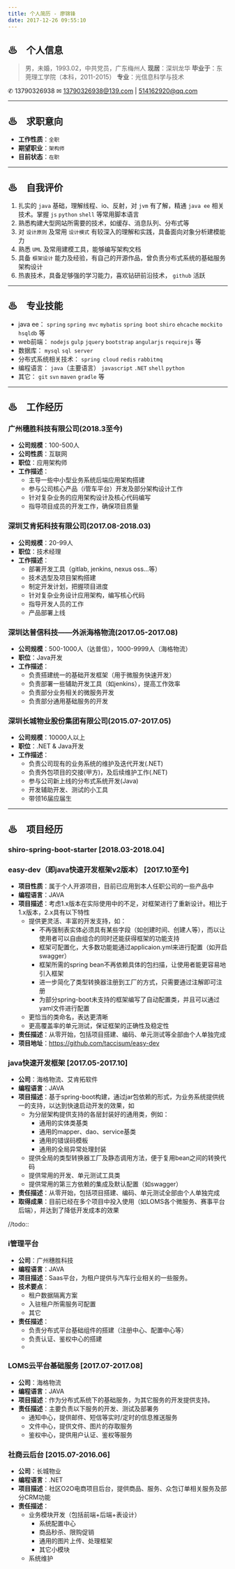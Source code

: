 ```yaml
---
title: 个人简历 - 廖锦锋
date: 2017-12-26 09:55:10
---
```


## ♨　个人信息

> 男，未婚，1993.02，中共党员，广东梅州人
> **现居**：深圳龙华
> **毕业于**：东莞理工学院（本科，2011-2015）
> **专业**：光信息科学与技术

 ✆ 13790326938
 ✉ 13790326938@139.com | 514162920@qq.com

---

## ♨　求职意向

- **工作性质**：`全职`
- **期望职业**：`架构师`
- **目前状态**：`在职`

---

## ♨　自我评价

1. 扎实的 `java` 基础，理解线程、io、反射，对 `jvm` 有了解，精通 `java ee` 相关技术。掌握 `js` `python` `shell` 等常用脚本语言
2. 熟悉构建大型网站所需要的技术，如缓存、消息队列、分布式等
3. 对 `设计原则` 及常用 `设计模式` 有较深入的理解和实践，具备面向对象分析建模能力
4. 熟悉 `UML` 及常用建模工具，能够编写架构文档
5. 具备 `框架设计` 能力及经验，有自己的开源作品，曾负责分布式系统的基础服务架构设计
6. 热衷技术，具备足够强的学习能力，喜欢钻研前沿技术， `github` 活跃

---

## ♨　专业技能

- java ee： `spring` `spring mvc` `mybatis` `spring boot` `shiro` `ehcache` `mockito` `hsqldb` 等
- web前端： `nodejs` `gulp` `jquery` `bootstrap` `angularjs` `requirejs` 等
- 数据库： `mysql` `sql server`
- 分布式系统相关技术： `spring cloud` `redis` `rabbitmq`
- 编程语言： `java`（主要语言） `javascript` `.NET` `shell` `python`
- 其它： `git` `svn` `maven` `gradle` 等

---

## ♨　工作经历

### 广州穗胜科技有限公司(2018.3至今)
- **公司规模**：100-500人
- **公司性质**：互联网
- **职位**：应用架构师
- **工作描述**：
    + 主导一些中小型业务系统后端应用架构搭建
    + 参与公司核心产品（i管车平台）开发及部分架构设计工作
    + 针对复杂业务的应用架构设计及核心代码编写
    + 指导项目成员的开发工作，确保项目质量

### 深圳艾肯拓科技有限公司(2017.08-2018.03)
- **公司规模**：20-99人
- **职位**：技术经理
- **工作描述**：
    + 部署开发工具（gitlab, jenkins, nexus oss…等）
    + 技术选型及项目架构搭建
    + 制定开发计划，把握项目进度
    + 针对复杂业务设计应用架构，编写核心代码
    + 指导开发人员的工作
    + 产品部署上线

### 深圳达普信科技——外派海格物流(2017.05-2017.08)
- **公司规模**：500-1000人（达普信），1000-9999人（海格物流）
- **职位**：Java开发
- **工作描述**：
    + 负责搭建统一的基础开发框架（用于微服务快速开发）
    + 负责部署一些辅助开发工具（如jenkins），提高工作效率
    + 负责部分业务相关的微服务开发
    + 负责部分通用基础服务的开发

### 深圳长城物业股份集团有限公司(2015.07-2017.05)
- **公司规模**：10000人以上
- **职位**：.NET & Java开发
- **工作描述**：
    + 负责公司现有的业务系统的维护及迭代开发(.NET)
    + 负责外包项目的交接(甲方)，及后续维护工作(.NET)
    + 参与公司新上线的分布式系统开发(Java)
    + 开发辅助开发、测试的小工具
    + 带领16届应届生

---

## ♨　项目经历
### shiro-spring-boot-starter [2018.03-2018.04]


### easy-dev（即java快速开发框架v2版本） [2017.10至今]
- **项目性质**：属于个人开源项目，目前已应用到本人任职公司的一些产品中
- **编程语言**：JAVA
- **项目描述**：考虑1.x版本在实际使用中的不足，对框架进行了重新设计。相比于1.x版本，2.x具有以下特性
    - 提供更灵活、丰富的开发支持，如：
        - 不再强制表实体必须具有某些字段（如创建时间、创建人等），而以让使用者可以自由组合的同时还能获得框架的功能支持
        - 框架可配置化，大多数功能能通过applicaion.yml来进行配置（如开启swagger）
        - 框架所需的spring bean不再依赖具体的包扫描，让使用者能更容易地引入框架
        - 进一步简化了类型转换器注册到工厂的方式，只需要通过注解即可注册
        - 为部分spring-boot未支持的框架编写了自动配置类，并且可以通过yaml文件进行配置
    - 更恰当的类命名，表达更清晰
    - 更高覆盖率的单元测试，保证框架的正确性及稳定性
- **责任描述**：从零开始，包括项目搭建、编码、单元测试等全部由个人单独完成
- **项目地址**：https://github.com/taccisum/easy-dev

### java快速开发框架 [2017.05-2017.10]
- **公司**：海格物流、艾肯拓软件
- **编程语言**：JAVA
- **项目描述**：基于spring-boot构建，通过jar包依赖的形式，为业务系统提供统一的支持，以达到快速启动开发的效果，如
    + 为分层架构提供支持的各层封装好的通用类，例如：
        - 通用的实体类基类
        - 通用的mapper、dao、service基类
        - 通用的错误码模板
        - 通用的全局异常处理封装
    + 提供全局的类型转换器工厂及静态调用方法，便于复用bean之间的转换代码
    + 提供常用的开发、单元测试工具类
    + 提供常用的第三方依赖的集成及默认配置（如swagger）
- **责任描述**：从零开始，包括项目搭建、编码、单元测试全部由个人单独完成
- **取得成果**：目前已经在多个项目中投入使用（如LOMS各个微服务、赛事平台后端），并达到了降低开发成本的效果

//todo::
### i管理平台
- **公司**：广州穗胜科技
- **编程语言**：JAVA
- **项目描述**：Saas平台，为租户提供与汽车行业相关的一些服务。
- **技术要点**：
    - 租户数据隔离方案
    - 入驻租户所需服务可配置
    - 其它
- **责任描述**：
    - 负责分布式平台基础组件的搭建（注册中心、配置中心等）
    - 负责认证、鉴权中心的搭建
    - 

### LOMS云平台基础服务 [2017.07-2017.08]
- **公司**：海格物流
- **编程语言**：JAVA
- **项目描述**：作为分布式系统下的基础服务，为其它服务的开发提供支持。
- **责任描述**：主要负责以下服务的开发、测试及部署务
    - 通知中心，提供邮件、短信等实时/定时的信息推送服务
    - 文件中心，提供文件、图片的存取服务
    - 鉴权中心，提供用户认证、鉴权等服务

### 社商云后台 [2015.07-2016.06]
- **公司**：长城物业
- **编程语言**：.NET
- **项目描述**：社区O2O电商项目后台，提供商品、服务、众包订单相关服务及部分CRM功能
- **责任描述**：
    - 业务模块开发（包括前端+后端+表设计）
        + 系统配置中心
        + 商品秒杀、限购促销
        + 通用的图片上传、处理框架
        + 其它小模块
    - 系统维护
